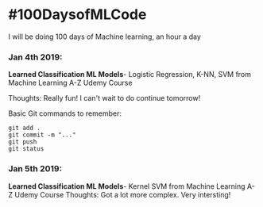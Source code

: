 # #100DaysofMLCode

I will be doing 100 days of Machine learning, an hour a day

### Jan 4th 2019:
   **Learned Classification ML Models**- Logistic Regression, K-NN, SVM from Machine Learning A-Z Udemy Course
   
   Thoughts: Really fun! I can't wait to do continue tomorrow! 
   
  Basic Git commands to remember:
   ```
   git add . 
   git commit -m "..."
   git push
   git status
   ```

### Jan 5th 2019:
   **Learned Classification ML Models**- Kernel SVM from Machine Learning A-Z Udemy Course
   Thoughts: Got a lot more complex. Very intersting! 
